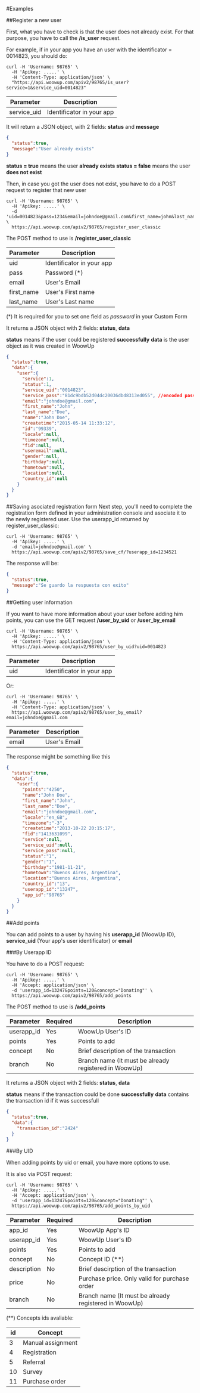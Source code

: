 #Examples

##Register a new user

First, what you have to check is that the user does not already exist. For that purpose, you have to call the **/is_user** request.

For example, if in your app you have an user with the identificator = 0014823, you should do:

```shell
curl -H 'Username: 98765' \
  -H 'Apikey: .....' \
  -H 'Content-Type: application/json' \
  "https://api.woowup.com/apiv2/98765/is_user?service=1&service_uid=0014823"
```

| Parameter   | Description               |
| ----------- | ------------------------- |
| service_uid | Identificator in your app |

It will return a JSON object, with 2 fields: **status** and **message**

```json
{
  "status":true,
  "message":"User already exists"
}
```

**status = true** means the user __already exists__
**status = false** means the user __does not exist__


Then, in case you got the user does not exist, you have to do a POST request to register that new user

```shell
curl -H 'Username: 98765' \
  -H 'Apikey: .....' \
  -d 'uid=0014823&pass=1234&email=johndoe@gmail.com&first_name=john&last_name=doe' \
  https://api.woowup.com/apiv2/98765/register_user_classic
```

The POST method to use is **/register_user_classic**

| Parameter | Description               |
| --------- | ------------------------- |
| uid       | Identificator in your app |
| pass      | Password (*)              |
| email     | User's Email              |
| first_name| User's First name         |
| last_name | User's Last name          |

(*) It is required for you to set one field as _password_ in your Custom Form

It returns a JSON object with 2 fields: **status**, **data**

**status** means if the user could be registered **successfully**
**data** is the user object as it was created in WoowUp

```json
{
  "status":true,
  "data":{
    "user":{
      "service":1,
      "status":1,
      "service_uid":"0014823",
      "service_pass":"81dc9bdb52d04dc20036dbd8313ed055", //encoded password
      "email":"johndoe@gmail.com",
      "first_name":"John",
      "last_name":"Doe",
      "name":"John Doe",
      "createtime":"2015-05-14 11:33:12",
      "id":"99339",
      "locale":null,
      "timezone":null,
      "fid":null,
      "useremail":null,
      "gender":null,
      "birthday":null,
      "hometown":null,
      "location":null,
      "country_id":null
    }
  }
}
```
##Saving asociated registration form
Next step, you'll need to complete the registration form defined in your administration console and asociate it to the newly registered user. Use the userapp_id returned by register_user_classic:

```shell
curl -H 'Username: 98765' \
  -H 'Apikey: .....' \
  -d 'email=johndoe@gmail.com' \
  https://api.woowup.com/apiv2/98765/save_cf/?userapp_id=1234521
```
The response will be:
```json
{
  "status":true,
  "message":"Se guardo la respuesta con exito"
}
```

##Getting user information

If you want to have more information about your user before adding him points, you can use the GET request **/user_by_uid** or **/user_by_email**

```shell
curl -H 'Username: 98765' \
  -H 'Apikey: .....' \
  -H 'Content-Type: application/json' \
  https://api.woowup.com/apiv2/98765/user_by_uid?uid=0014823
```

| Parameter   | Description               |
| ----------- | ------------------------- |
| uid         | Identificator in your app |

Or:

```shell
curl -H 'Username: 98765' \
  -H 'Apikey: .....' \
  -H 'Content-Type: application/json' \
  https://api.woowup.com/apiv2/98765/user_by_email?email=johndoe@gmail.com
```

| Parameter   | Description               |
| ----------- | ------------------------- |
| email       | User's Email              |

The response might be something like this

```json
{
  "status":true,
  "data":{
    "user":{
      "points":"4250",
      "name":"John Doe",
      "first_name":"John",
      "last_name":"Doe",
      "email":"johndoe@gmail.com",
      "locale":"en_GB",
      "timezone":"-3",
      "createtime":"2013-10-22 20:15:17",
      "fid":"1413631099",
      "service":null,
      "service_uid":null,
      "service_pass":null,
      "status":"1",
      "gender":"1",
      "birthday":"1981-11-21",
      "hometown":"Buenos Aires, Argentina",
      "location":"Buenos Aires, Argentina",
      "country_id":"13",
      "userapp_id":"13247",
      "app_id":"98765"
    }
  }
}
```


##Add points

You can add points to a user by having his **userapp_id** (WoowUp ID), **service_uid** (Your app's user identificator) or **email**

###By Userapp ID

You have to do a POST request:

```shell
curl -H 'Username: 98765' \
  -H 'Apikey: .....' \
  -H 'Accept: application/json' \
  -d 'userapp_id=13247&points=120&concept="Donating"' \
  https://api.woowup.com/apiv2/98765/add_points
```

The POST method to use is **/add_points**

|  Parameter | Required | Description  |
| ---------- | -------- | ------------ |
| userapp_id | Yes      | WoowUp User's ID |
| points     | Yes      | Points to add |
| concept    | No       | Brief description of the transaction |
| branch     | No       | Branch name (It must be already registered in WoowUp) |

It returns a JSON object with 2 fields: **status**, **data**

**status** means if the transaction could be done **successfully**
**data** contains the transaction id if it was successfull

```json
{
  "status":true,
  "data":{
    "transaction_id":"2424"
  }
}
```

###By UID

When adding points by uid or email, you have more options to use.

It is also via POST request:

```shell
curl -H 'Username: 98765' \
  -H 'Apikey: .....' \
  -H 'Accept: application/json' \
  -d 'userapp_id=13247&points=120&concept="Donating"' \
  https://api.woowup.com/apiv2/98765/add_points_by_uid
```

|  Parameter | Required | Description  |
| ---------- | -------- | ------------ |
| app_id     | Yes      | WoowUp App's ID |
| userapp_id | Yes      | WoowUp User's ID |
| points     | Yes      | Points to add |
| concept    | No       | Concept ID (**) |
| description| No       | Brief descirption of the transaction |
| price      | No       | Purchase price. Only valid for purchase order |
| branch     | No       | Branch name (It must be already registered in WoowUp) |

(**) Concepts ids avaliable:

|  id | Concept  |
| --- | -------- |
| 3   | Manual assignment |
| 4   | Registration |
| 5   | Referral |
| 10  | Survey |
| 11  | Purchase order |

